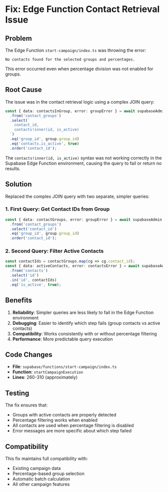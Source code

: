 # Fix: Edge Function Contact Retrieval Issue

## Problem
The Edge Function `start-campaign/index.ts` was throwing the error:
```
No contacts found for the selected groups and percentages.
```

This error occurred even when percentage division was not enabled for groups.

## Root Cause
The issue was in the contact retrieval logic using a complex JOIN query:
```typescript
const { data: contactsInGroup, error: groupError } = await supabaseAdmin
  .from('contact_groups')
  .select(`
    contact_id,
    contacts!inner(id, is_active)
  `)
  .eq('group_id', group.group_id)
  .eq('contacts.is_active', true)
  .order('contact_id');
```

The `contacts!inner(id, is_active)` syntax was not working correctly in the Supabase Edge Function environment, causing the query to fail or return no results.

## Solution
Replaced the complex JOIN query with two separate, simpler queries:

### 1. First Query: Get Contact IDs from Group
```typescript
const { data: contactGroups, error: groupError } = await supabaseAdmin
  .from('contact_groups')
  .select('contact_id')
  .eq('group_id', group.group_id)
  .order('contact_id');
```

### 2. Second Query: Filter Active Contacts
```typescript
const contactIds = contactGroups.map(cg => cg.contact_id);
const { data: activeContacts, error: contactsError } = await supabaseAdmin
  .from('contacts')
  .select('id')
  .in('id', contactIds)
  .eq('is_active', true);
```

## Benefits
1. **Reliability**: Simpler queries are less likely to fail in the Edge Function environment
2. **Debugging**: Easier to identify which step fails (group contacts vs active contacts)
3. **Compatibility**: Works consistently with or without percentage filtering
4. **Performance**: More predictable query execution

## Code Changes
- **File**: `supabase/functions/start-campaign/index.ts`
- **Function**: `startCampaignExecution`
- **Lines**: 260-310 (approximately)

## Testing
The fix ensures that:
- Groups with active contacts are properly detected
- Percentage filtering works when enabled
- All contacts are used when percentage filtering is disabled
- Error messages are more specific about which step failed

## Compatibility
This fix maintains full compatibility with:
- Existing campaign data
- Percentage-based group selection
- Automatic batch calculation
- All other campaign features 